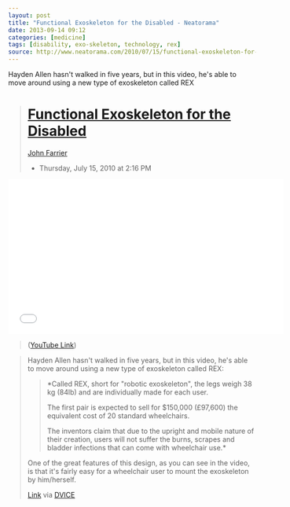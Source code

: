 ```yaml
---
layout: post
title: "Functional Exoskeleton for the Disabled - Neatorama"
date: 2013-09-14 09:12
categories: [medicine]
tags: [disability, exo-skeleton, technology, rex]
source: http://www.neatorama.com/2010/07/15/functional-exoskeleton-for-the-disabled/#!jkJts
---
```

Hayden Allen hasn't walked in five years, but in this video, he's able
to move around using a new type of exoskeleton called REX

> [Functional Exoskeleton for the Disabled](http://www.neatorama.com/2010/07/15/functional-exoskeleton-for-the-disabled/)
> =======================================================================================================================
> 
> [John Farrier](http://www.neatorama.com/whois/john/ "Profile for John Farrier - Member Since Aug 4th, 2012")
> * Thursday, July 15, 2010 at 2:16 PM
> 

<iframe width="560" height="315" src="//www.youtube.com/embed/EGw5DYngHTo?rel=0" frameborder="0" allowfullscreen></iframe>

> ([YouTube Link](http://www.youtube.com/watch?v=EGw5DYngHTo))

> Hayden Allen hasn't walked in five years, but in this video, he's able
> to move around using a new type of exoskeleton called REX:
> 
> > *Called REX, short for "robotic exoskeleton", the legs weigh 38 kg
> > (84lb) and are individually made for each user.
> > 
> > The first pair is expected to sell for $150,000 (£97,600) the
> > equivalent cost of 20 standard wheelchairs.
> > 
> > The inventors claim that due to the upright and mobile nature of their
> > creation, users will not suffer the burns, scrapes and bladder
> > infections that can come with wheelchair use.*
> 
> One of the great features of this design, as you can see in the video,
> is that it's fairly easy for a wheelchair user to mount the exoskeleton
> by him/herself.
> 
> [Link](http://news.sky.com/skynews/Home/Technology/Inventors-In-New-Zealand-Create-A-Pair-Of-Bionic-Legs-That-Could-Banish-The-Need-For-Wheelchairs/Article/201007315665822?lpos=Technology_Second_Home_Page_Article_Teaser_Region_0&lid=ARTICLE_15665822_Inventors_In_New_Zealand_Create_A_Pair_Of_Bionic_Legs_That_Could_Banish_The_Need_For_Wheelchairs)
> via [DVICE](http://dvice.com/archives/2010/07/even-new-zealan.php)
